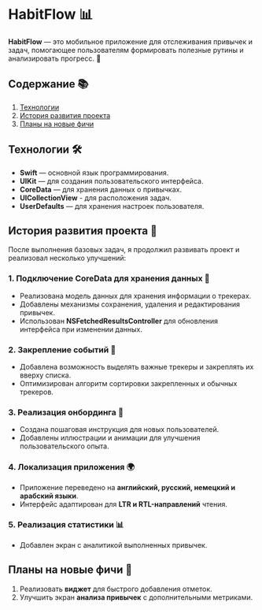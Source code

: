 # HabitFlow 📊  

**HabitFlow** — это мобильное приложение для отслеживания привычек и задач, помогающее пользователям формировать полезные рутины и анализировать прогресс. 📅  

## Содержание 📚  
1. [Технологии](#технологии)  
2. [История развития проекта](#история-развития-проекта)  
3. [Планы на новые фичи](#планы-на-новые-фичи)  

## Технологии 🛠️  

- **Swift** — основной язык программирования.  
- **UIKit** — для создания пользовательского интерфейса.  
- **CoreData** — для хранения данных о привычках.
- **UICollectionView** - для расположения задач.
- **UserDefaults** — для хранения настроек пользователя.  

## История развития проекта 🚀  

После выполнения базовых задач, я продолжил развивать проект и реализовал несколько улучшений:  

### 1. Подключение **CoreData** для хранения данных 📂
- Реализована модель данных для хранения информации о трекерах.  
- Добавлены механизмы сохранения, удаления и редактирования привычек.  
- Использован **NSFetchedResultsController** для обновления интерфейса при изменении данных.  

### 2. Закрепление событий 📌 
- Добавлена возможность выделять важные трекеры и закреплять их вверху списка.  
- Оптимизирован алгоритм сортировки закрепленных и обычных трекеров.  

### 3. Реализация онбординга 🎉
- Создана пошаговая инструкция для новых пользователей.  
- Добавлены иллюстрации и анимации для улучшения пользовательского опыта.  

### 4. Локализация приложения 🌍 
- Приложение переведено на **английский, русский, немецкий и арабский языки**.  
- Интерфейс адаптирован для **LTR и RTL-направлений** чтения.  

### 5. Реализация статистики 📊 
- Добавлен экран с аналитикой выполненных привычек.  

## Планы на новые фичи 🔮  

1. Реализовать **виджет** для быстрого добавления отметок.  
3. Улучшить экран **анализа привычек** с дополнительными метриками.  
